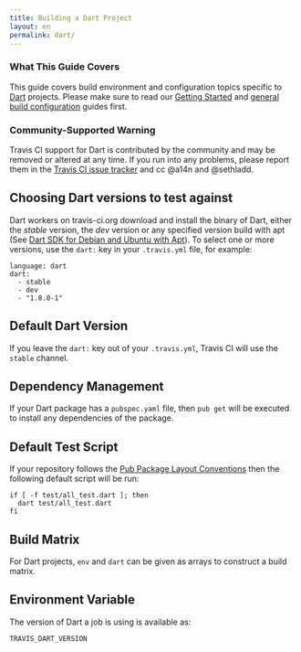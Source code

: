 ```yaml
---
title: Building a Dart Project
layout: en
permalink: dart/
---
```


### What This Guide Covers

This guide covers build environment and configuration topics specific to
[Dart](https://www.dartlang.org/) projects. Please make sure to read our
[Getting Started](/user/getting-started/) and
[general build configuration](/user/build-configuration/) guides first.

### Community-Supported Warning

Travis CI support for Dart is contributed by the community and may be removed
or altered at any time. If you run into any problems, please report them in the
[Travis CI issue tracker](https://github.com/travis-ci/travis-ci/issues/new?labels=community:dart)
and cc @a14n and @sethladd.

## Choosing Dart versions to test against

Dart workers on travis-ci.org download and install the binary of Dart,
either the _stable_ version, the _dev_ version or any specified version build
with apt (See [Dart SDK for Debian and Ubuntu with Apt](https://www.dartlang.org/tools/debian.html)).
To select one or more versions, use the `dart:` key in your `.travis.yml` file,
for example:

    language: dart
    dart:
      - stable
      - dev
      - "1.8.0-1"

## Default Dart Version

If you leave the `dart:` key out of your `.travis.yml`, Travis CI will use
the `stable` channel.

## Dependency Management

If your Dart package has a `pubspec.yaml` file, then `pub get` will be executed
to install any dependencies of the package.

## Default Test Script

If your repository follows the [Pub Package Layout Conventions](https://www.dartlang.org/tools/pub/package-layout.html)
then the following default script will be run:

    if [ -f test/all_test.dart ]; then
      dart test/all_test.dart
    fi

## Build Matrix

For Dart projects, `env` and `dart` can be given as arrays to construct a build
matrix.

## Environment Variable

The version of Dart a job is using is available as:

    TRAVIS_DART_VERSION
